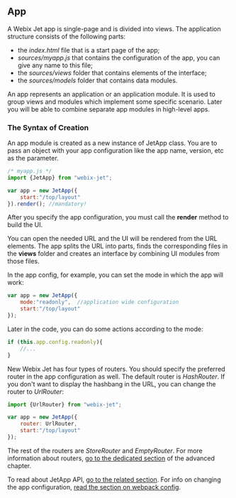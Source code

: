 ## App

A Webix Jet app is single-page and is divided into views. The application structure consists of the following parts:

- the *index.html* file that is a start page of the app;
- *sources/myapp.js* that contains the configuration of the app, you can give any name to this file;
- the *sources/views* folder that contains elements of the interface;
- the *sources/models* folder that contains data modules.

An app represents an application or an application module. It is used to group views and modules which implement some specific scenario. Later you will be able to combine separate app modules in high-level apps.

### The Syntax of Creation

An app module is created as a new instance of JetApp class. You are to pass an object with your app configuration like the app name, version, etc as the parameter.

~~~js
/* myapp.js */
import {JetApp} from "webix-jet";

var app = new JetApp({
    start:"/top/layout"
}).render(); //mandatory!
~~~

After you specify the app configuration, you must call the **render** method to build the UI.

You can open the needed URL and the UI will be rendered from the URL elements. The app splits the URL into parts, finds the corresponding files in the **views** folder and creates an interface by combining UI modules from those files.

In the app config, for example, you can set the mode in which the app will work:

```js
var app = new JetApp({
	mode:"readonly",  //application wide configuration
	start:"/top/layout"
});
```

Later in the code, you can do some actions according to the mode:

```js
if (this.app.config.readonly){
	//...
}
```

New Webix Jet has four types of routers. You should specify the preferred router in the app configuration as well. The default router is *HashRouter*. If you don't want to display the hashbang in the URL, you can change the router to *UrlRouter*:

```js
import {UrlRouter} from "webix-jet";

var app = new JetApp({
	router: UrlRouter,
    start:"/top/layout"
});
```

The rest of the routers are *StoreRouter* and *EmptyRouter*. For more information about routers, [go to the dedicated section](../details/routers.md) of the advanced chapter.

To read about JetApp API, [go to the related section](../details/app.md). For info on changing the app configuration, [read the section on webpack config](../details/webpackconfig.md).